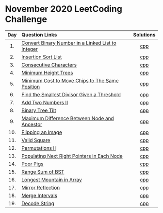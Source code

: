 # November 2020 LeetCoding Challenge

| Day | Question Links                                                                                                                                                           |                                      Solutions                                       |
| :-: | :----------------------------------------------------------------------------------------------------------------------------------------------------------------------- | :----------------------------------------------------------------------------------: |
| 1.  | [Convert Binary Number in a Linked List to Integer](https://leetcode.com/explore/featured/card/november-leetcoding-challenge/564/week-1-november-1st-november-7th/3516/) | [cpp](./01.%20Convert%20Binary%20Number%20in%20a%20Linked%20List%20to%20Integer.cpp) |
| 2.  | [Insertion Sort List](https://leetcode.com/explore/challenge/card/november-leetcoding-challenge/564/week-1-november-1st-november-7th/3517/)                              |                      [cpp](./02.%20Insertion%20Sort%20List.cpp)                      |
| 3.  | [Consecutive Characters](https://leetcode.com/explore/challenge/card/november-leetcoding-challenge/564/week-1-november-1st-november-7th/3518/)                           |                     [cpp](./03.%20Consecutive%20Characters.cpp)                      |
| 4.  | [Minimum Height Trees](https://leetcode.com/explore/challenge/card/november-leetcoding-challenge/564/week-1-november-1st-november-7th/3519/)                             |                     [cpp](./04.%20Minimum%20Height%20Trees.cpp)                      |
| 5.  | [Minimum Cost to Move Chips to The Same Position](https://leetcode.com/explore/challenge/card/november-leetcoding-challenge/564/week-1-november-1st-november-7th/3520/)  |  [cpp](./05.%20Minimum%20Cost%20to%20Move%20Chips%20to%20The%20Same%20Position.cpp)  |
| 6.  | [Find the Smallest Divisor Given a Threshold](https://leetcode.com/explore/challenge/card/november-leetcoding-challenge/564/week-1-november-1st-november-7th/3521/)      |      [cpp](./06.%20Find%20the%20Smallest%20Divisor%20Given%20a%20Threshold.cpp)      |
| 7.  | [Add Two Numbers II](https://leetcode.com/explore/challenge/card/november-leetcoding-challenge/564/week-1-november-1st-november-7th/3522/)                               |                     [cpp](./07.%20Add%20Two%20Numbers%20II.cpp)                      |
| 8.  | [Binary Tree Tilt](https://leetcode.com/explore/challenge/card/november-leetcoding-challenge/565/week-2-november-8th-november-14th/3524/)                                |                       [cpp](./08.%20Binary%20Tree%20Tilt.cpp)                        |
| 9.  | [Maximum Difference Between Node and Ancestor](https://leetcode.com/explore/challenge/card/november-leetcoding-challenge/565/week-2-november-8th-november-14th/3524/)    |      [cpp](./09.%20Maximum%20Difference%20Between%20Node%20and%20Ancestor.cpp)       |
| 10. | [Flipping an Image](https://leetcode.com/explore/challenge/card/november-leetcoding-challenge/565/week-2-november-8th-november-14th/3526/)                               |                       [cpp](./10.%20Flipping%20an%20Image.cpp)                       |
| 11. | [Valid Square](https://leetcode.com/explore/featured/card/november-leetcoding-challenge/565/week-2-november-8th-november-14th/3527/)                                     |                          [cpp](./11.%20Valid%20Square.cpp)                           |
| 12. | [Permutations II](https://leetcode.com/explore/challenge/card/november-leetcoding-challenge/565/week-2-november-8th-november-14th/3528/)                                 |                         [cpp](./12.%20Permutations%20II.cpp)                         |
| 13. | [Populating Next Right Pointers in Each Node](https://leetcode.com/explore/challenge/card/november-leetcoding-challenge/565/week-2-november-8th-november-14th/3529/)     |      [cpp](./13.%20Populating%20Next%20Right%20Pointers%20in%20Each%20Node.cpp)      |
| 14. | [Poor Pigs](https://leetcode.com/explore/challenge/card/november-leetcoding-challenge/565/week-2-november-8th-november-14th/3530/)                                       |                            [cpp](./14.%20Poor%20Pigs.cpp)                            |
| 15. | [Range Sum of BST](https://leetcode.com/explore/featured/card/november-leetcoding-challenge/566/week-3-november-15th-november-21st/3532/)                                |                      [cpp](./15.%20Range%20Sum%20of%20BST.cpp)                       |
| 16. | [Longest Mountain in Array](https://leetcode.com/explore/featured/card/november-leetcoding-challenge/566/week-3-november-15th-november-21st/3533/)                       |                  [cpp](./16.%20Longest%20Mountain%20in%20Array.cpp)                  |
| 17. | [Mirror Reflection](https://leetcode.com/explore/challenge/card/november-leetcoding-challenge/566/week-3-november-15th-november-21st/3534/)                              |                        [cpp](./17.%20Mirror%20Reflection.cpp)                        |
| 18. | [Merge Intervals](https://leetcode.com/explore/challenge/card/november-leetcoding-challenge/566/week-3-november-15th-november-21st/3535/)                                |                         [cpp](./18.%20Merge%20Intervals.cpp)                         |
| 19. | [Decode String](https://leetcode.com/explore/challenge/card/november-leetcoding-challenge/566/week-3-november-15th-november-21st/3536/)                                  |                          [cpp](./19.%20Decode%20String.cpp)                          |
